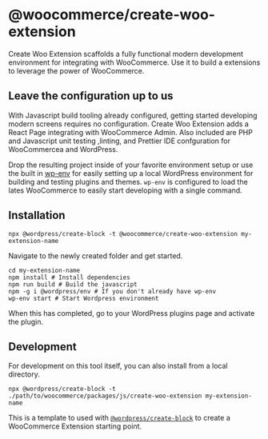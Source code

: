 # @woocommerce/create-woo-extension

Create Woo Extension scaffolds a fully functional modern development environment for integrating with WooCommerce. Use it to build a extensions to leverage the power of WooCommerce.

## Leave the configuration up to us

With Javascript build tooling already configured, getting started developing modern screens requires no configuration. Create Woo Extension adds a React Page integrating with WooCommerce Admin. Also included are PHP and Javascript unit testing ,linting, and Prettier IDE confguration for WooCommercea and WordPress.

Drop the resulting project inside of your favorite environment setup or use the built in [wp-env](https://github.com/WordPress/gutenberg/tree/trunk/packages/env) for easily setting up a local WordPress environment for building and testing plugins and themes. `wp-env` is configured to load the lates WooCommerce to easily start developing with a single command.

## Installation

```
npx @wordpress/create-block -t @woocommerce/create-woo-extension my-extension-name
```

Navigate to the newly created folder and get started.

```
cd my-extension-name
npm install # Install dependencies
npm run build # Build the javascript
npm -g i @wordpress/env # If you don't already have wp-env
wp-env start # Start Wordpress environment
```

When this has completed, go to your WordPress plugins page and activate the plugin.

## Development

For development on this tool itself, you can also install from a local directory.

```
npx @wordpress/create-block -t ./path/to/woocommerce/packages/js/create-woo-extension my-extension-name
```

This is a template to used with [`@wordpress/create-block`](https://github.com/WordPress/gutenberg/tree/trunk/packages/create-block) to create a WooCommerce Extension starting point.
